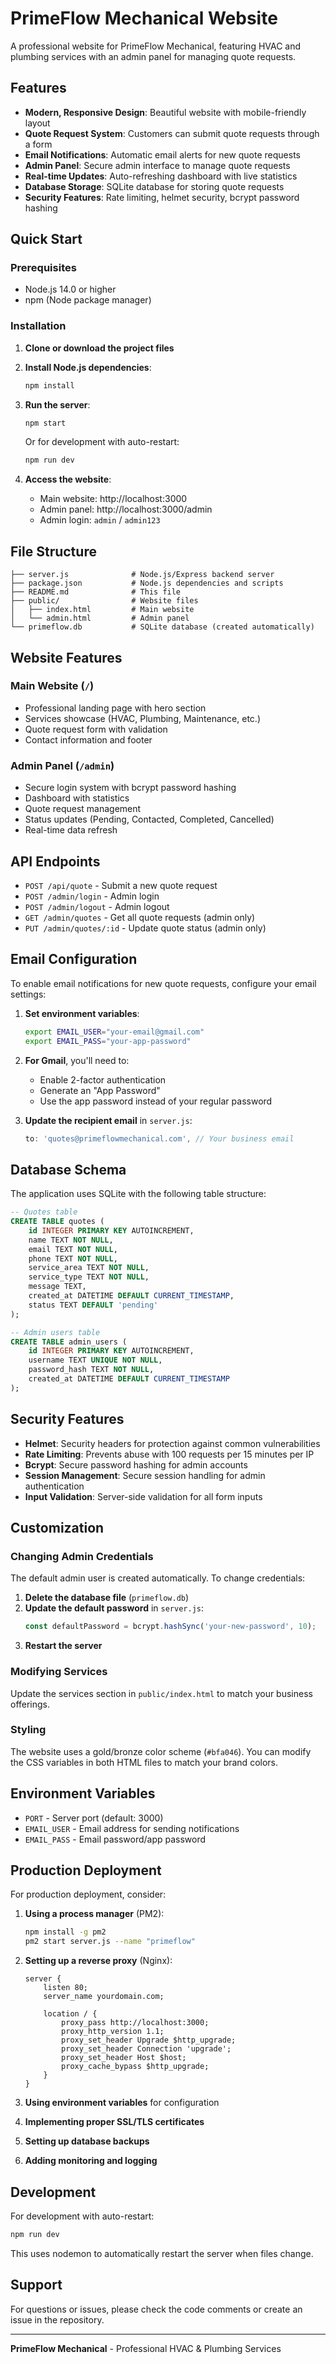 # PrimeFlow Mechanical Website

A professional website for PrimeFlow Mechanical, featuring HVAC and plumbing services with an admin panel for managing quote requests.

## Features

- **Modern, Responsive Design**: Beautiful website with mobile-friendly layout
- **Quote Request System**: Customers can submit quote requests through a form
- **Email Notifications**: Automatic email alerts for new quote requests
- **Admin Panel**: Secure admin interface to manage quote requests
- **Real-time Updates**: Auto-refreshing dashboard with live statistics
- **Database Storage**: SQLite database for storing quote requests
- **Security Features**: Rate limiting, helmet security, bcrypt password hashing

## Quick Start

### Prerequisites

- Node.js 14.0 or higher
- npm (Node package manager)

### Installation

1. **Clone or download the project files**

2. **Install Node.js dependencies**:
   ```bash
   npm install
   ```

3. **Run the server**:
   ```bash
   npm start
   ```
   
   Or for development with auto-restart:
   ```bash
   npm run dev
   ```

4. **Access the website**:
   - Main website: http://localhost:3000
   - Admin panel: http://localhost:3000/admin
   - Admin login: `admin` / `admin123`

## File Structure

```
├── server.js              # Node.js/Express backend server
├── package.json           # Node.js dependencies and scripts
├── README.md              # This file
├── public/                # Website files
│   ├── index.html         # Main website
│   └── admin.html         # Admin panel
└── primeflow.db           # SQLite database (created automatically)
```

## Website Features

### Main Website (`/`)
- Professional landing page with hero section
- Services showcase (HVAC, Plumbing, Maintenance, etc.)
- Quote request form with validation
- Contact information and footer

### Admin Panel (`/admin`)
- Secure login system with bcrypt password hashing
- Dashboard with statistics
- Quote request management
- Status updates (Pending, Contacted, Completed, Cancelled)
- Real-time data refresh

## API Endpoints

- `POST /api/quote` - Submit a new quote request
- `POST /admin/login` - Admin login
- `POST /admin/logout` - Admin logout
- `GET /admin/quotes` - Get all quote requests (admin only)
- `PUT /admin/quotes/:id` - Update quote status (admin only)

## Email Configuration

To enable email notifications for new quote requests, configure your email settings:

1. **Set environment variables**:
   ```bash
   export EMAIL_USER="your-email@gmail.com"
   export EMAIL_PASS="your-app-password"
   ```

2. **For Gmail**, you'll need to:
   - Enable 2-factor authentication
   - Generate an "App Password"
   - Use the app password instead of your regular password

3. **Update the recipient email** in `server.js`:
   ```javascript
   to: 'quotes@primeflowmechanical.com', // Your business email
   ```

## Database Schema

The application uses SQLite with the following table structure:

```sql
-- Quotes table
CREATE TABLE quotes (
    id INTEGER PRIMARY KEY AUTOINCREMENT,
    name TEXT NOT NULL,
    email TEXT NOT NULL,
    phone TEXT NOT NULL,
    service_area TEXT NOT NULL,
    service_type TEXT NOT NULL,
    message TEXT,
    created_at DATETIME DEFAULT CURRENT_TIMESTAMP,
    status TEXT DEFAULT 'pending'
);

-- Admin users table
CREATE TABLE admin_users (
    id INTEGER PRIMARY KEY AUTOINCREMENT,
    username TEXT UNIQUE NOT NULL,
    password_hash TEXT NOT NULL,
    created_at DATETIME DEFAULT CURRENT_TIMESTAMP
);
```

## Security Features

- **Helmet**: Security headers for protection against common vulnerabilities
- **Rate Limiting**: Prevents abuse with 100 requests per 15 minutes per IP
- **Bcrypt**: Secure password hashing for admin accounts
- **Session Management**: Secure session handling for admin authentication
- **Input Validation**: Server-side validation for all form inputs

## Customization

### Changing Admin Credentials
The default admin user is created automatically. To change credentials:

1. **Delete the database file** (`primeflow.db`)
2. **Update the default password** in `server.js`:
   ```javascript
   const defaultPassword = bcrypt.hashSync('your-new-password', 10);
   ```
3. **Restart the server**

### Modifying Services
Update the services section in `public/index.html` to match your business offerings.

### Styling
The website uses a gold/bronze color scheme (`#bfa046`). You can modify the CSS variables in both HTML files to match your brand colors.

## Environment Variables

- `PORT` - Server port (default: 3000)
- `EMAIL_USER` - Email address for sending notifications
- `EMAIL_PASS` - Email password/app password

## Production Deployment

For production deployment, consider:

1. **Using a process manager** (PM2):
   ```bash
   npm install -g pm2
   pm2 start server.js --name "primeflow"
   ```

2. **Setting up a reverse proxy** (Nginx):
   ```nginx
   server {
       listen 80;
       server_name yourdomain.com;
       
       location / {
           proxy_pass http://localhost:3000;
           proxy_http_version 1.1;
           proxy_set_header Upgrade $http_upgrade;
           proxy_set_header Connection 'upgrade';
           proxy_set_header Host $host;
           proxy_cache_bypass $http_upgrade;
       }
   }
   ```

3. **Using environment variables** for configuration
4. **Implementing proper SSL/TLS certificates**
5. **Setting up database backups**
6. **Adding monitoring and logging**

## Development

For development with auto-restart:
```bash
npm run dev
```

This uses nodemon to automatically restart the server when files change.

## Support

For questions or issues, please check the code comments or create an issue in the repository.

---

**PrimeFlow Mechanical** - Professional HVAC & Plumbing Services 
